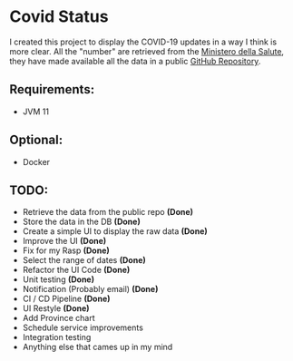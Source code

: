 # Covid Status

I created this project to display the COVID-19 updates in a way I think is more clear.
All the "number" are retrieved from the [Ministero della Salute](https://www.salute.gov.it/), they have made available all the data in a public [GitHub Repository](https://github.com/pcm-dpc/COVID-19).

## Requirements:
* JVM 11

## Optional:
* Docker

## TODO:
* Retrieve the data from the public repo **(Done)**
* Store the data in the DB **(Done)**
* Create a simple UI to display the raw data **(Done)**
* Improve the UI **(Done)**
* Fix for my Rasp **(Done)**
* Select the range of dates **(Done)**
* Refactor the UI Code **(Done)**
* Unit testing **(Done)**
* Notification (Probably email) **(Done)**
* CI / CD Pipeline **(Done)**
* UI Restyle **(Done)**
* Add Province chart
* Schedule service improvements
* Integration testing
* Anything else that cames up in my mind
